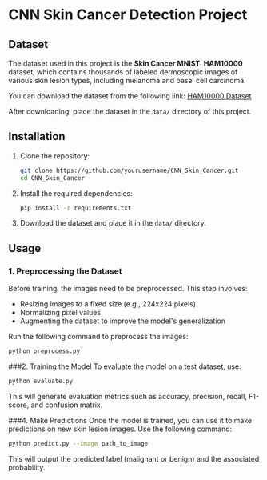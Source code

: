# CNN Skin Cancer Detection Project

## Dataset
The dataset used in this project is the **Skin Cancer MNIST: HAM10000** dataset, which contains thousands of labeled dermoscopic images of various skin lesion types, including melanoma and basal cell carcinoma.

You can download the dataset from the following link: [HAM10000 Dataset](https://www.kaggle.com/kmader/skin-cancer-mnist-ham10000)

After downloading, place the dataset in the `data/` directory of this project.

## Installation
1. Clone the repository:
    ```bash
    git clone https://github.com/yourusername/CNN_Skin_Cancer.git
    cd CNN_Skin_Cancer
    ```

2. Install the required dependencies:
    ```bash
    pip install -r requirements.txt
    ```

3. Download the dataset and place it in the `data/` directory.

## Usage

### 1. Preprocessing the Dataset
Before training, the images need to be preprocessed. This step involves:
- Resizing images to a fixed size (e.g., 224x224 pixels)
- Normalizing pixel values
- Augmenting the dataset to improve the model's generalization

Run the following command to preprocess the images:
```bash
python preprocess.py
```
###2. Training the Model
To evaluate the model on a test dataset, use:
```bash
python evaluate.py
```
This will generate evaluation metrics such as accuracy, precision, recall, F1-score, and confusion matrix.

###4. Make Predictions
Once the model is trained, you can use it to make predictions on new skin lesion images. Use the following command:
```bash
python predict.py --image path_to_image
```
This will output the predicted label (malignant or benign) and the associated probability.


